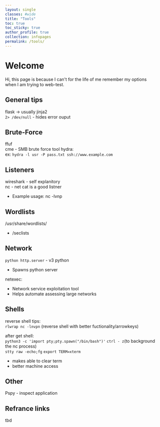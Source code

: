 ```yaml
---
layout: single
classes: #wide
title: "Tools"
toc: true
toc_sticky: true
author_profile: true
collection: infopages
permalink: /tools/
---
```

<style>
    ul {
        margin-top: 0.1;
    }
</style>

# Welcome
Hi, this page is because I can't for the life of me remember my options when I am trying to web-test.  

## General tips
flask -> usually jinja2  
```2> /dev/null``` - hides error ouput  

## Brute-Force
ffuf  
cme - SMB brute force tool
hydra:  
ex: ```hydra -l usr -P pass.txt ssh://www.example.com```

## Listeners
wireshark - self explanitory  
nc - net cat is a good listner
* Example usage: nc -lvnp 

## Wordlists
/usr/share/wordlists/  
* /seclists

## Network 
```python http.server``` - v3 python  
* Spawns python server

netexec:  
* Network service exploitation tool
* Helps automate assessing large networks

## Shells
reverse shell tips:  
```rlwrap nc -lnvpn``` (reverse shell with better fuctionality/arrowkeys)  

after get shell:  
```python3 -c 'import pty;pty.spawn("/bin/bash")'```
```ctrl - z```(to background the nc process)  
```stty raw -echo;fg```
```export TERM=xterm```   
* makes able to clear term
* better machine access

## Other
Pspy - inspect application


## Refrance links 
tbd
